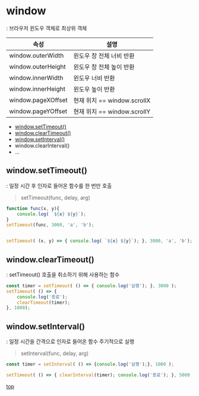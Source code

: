 # window
: 브라우저 윈도우 객체로 최상위 객체   


속성 | 설명
---|---
window.outerWidth  | 윈도우 창 전체 너비 반환
window.outerHeight | 윈도우 창 전체 높이 반환
window.innerWidth  | 윈도우 너비 반환
window.innerHeight | 윈도우 높이 반환
window.pageXOffset | 현재 위치 == window.scrollX
window.pageYOffset | 현재 위치 == window.scrollY


- [window.setTimeout()](#windowsettimeout)
- [window.clearTimeout()](#windowcleartimeout)
- [window.setInterval()](#windowsetinterval)
- window.clearInterval()
- ...



## window.setTimeout()
: 일정 시간 후 인자로 들어온 함수를 한 번만 호출

> setTimeout(func, delay, arg)

```js
function func(x, y){
    console.log( `${x} ${y}`);
}
setTimeout(func, 3000, 'a', 'b');


setTimeout( (x, y) => { console.log( `${x} ${y}`); }, 3000, 'a', 'b');
```



## window.clearTimeout()
: setTimeout() 호출을 취소하기 위해 사용하는 함수  

```js
const timer = setTimeout( () => { console.log('실행'); }, 3000 );
setTimeout( () => {
    console.log('종료');
    clearTimeout(timer);
}, 1000);
```



## window.setInterval()
: 일정 시간을 간격으로 인자로 들어온 함수 주기적으로 실행

> setInterval(func, delay, arg)

```js
const timer = setInterval( () => {console.log('실행');}, 1000 );

setTimeout( () => { clearInterval(timer); console.log('종료'); }, 5000 );
```



[top](#)
